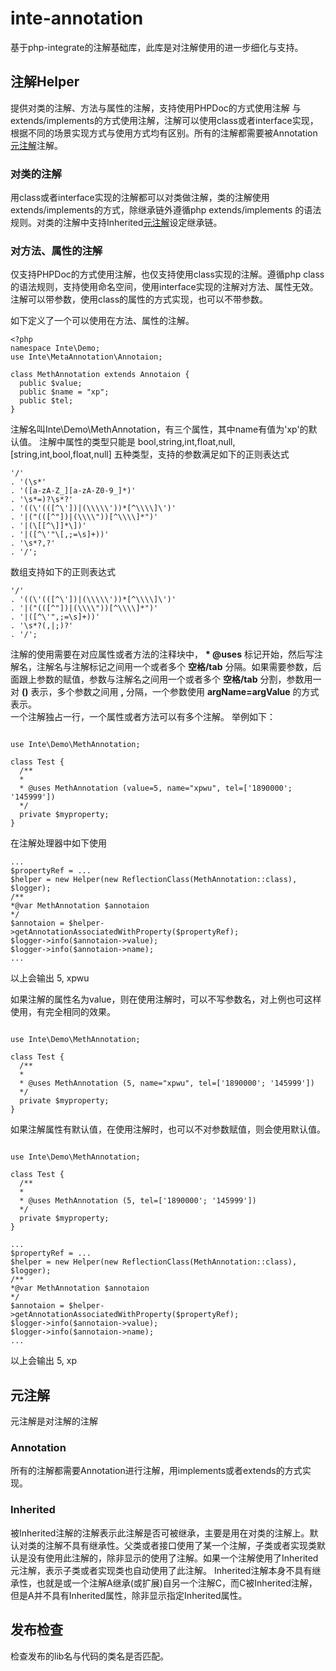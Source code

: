 # inte-annotation
基于php-integrate的注解基础库，此库是对注解使用的进一步细化与支持。

## 注解Helper
提供对类的注解、方法与属性的注解，支持使用PHPDoc的方式使用注解 与 extends/implements的方式使用注解，注解可以使用class或者interface实现，根据不同的场景实现方式与使用方式均有区别。所有的注解都需要被Annotation[元注解](#MetaAnnotation)注解。

### 对类的注解
用class或者interface实现的注解都可以对类做注解，类的注解使用extends/implements的方式，除继承链外遵循php extends/implements 的语法规则。对类的注解中支持Inherited[元注解](#MetaAnnotation)设定继承链。

### 对方法、属性的注解
仅支持PHPDoc的方式使用注解，也仅支持使用class实现的注解。遵循php class 的语法规则，支持使用命名空间，使用interface实现的注解对方法、属性无效。注解可以带参数，使用class的属性的方式实现，也可以不带参数。  
  
如下定义了一个可以使用在方法、属性的注解。

```
<?php
namespace Inte\Demo;
use Inte\MetaAnnotation\Annotaion;

class MethAnnotation extends Annotaion {
  public $value;
  public $name = "xp";
  public $tel;
}
```
注解名叫Inte\Demo\MethAnnotation，有三个属性，其中name有值为'xp'的默认值。
注解中属性的类型只能是 bool,string,int,float,null,[string,int,bool,float,null] 五种类型，支持的参数满足如下的正则表达式  
```
'/'
. '(\s*'
. '([a-zA-Z_][a-zA-Z0-9_]*)'
. '\s*=)?\s*?'
. '((\'(([^\'])|(\\\\\'))*[^\\\\]\')'
. '|("(([^"])|(\\\\"))[^\\\\]*")'
. '|(\[[^\]]*\])'
. '|([^\'"\[,;=\s]+))'
. '\s*?,?'
. '/';

```
数组支持如下的正则表达式  
```
'/'
. '((\'(([^\'])|(\\\\\'))*[^\\\\]\')'
. '|("(([^"])|(\\\\"))[^\\\\]*")'
. '|([^\'",;=\s]+))'
. '\s*?(,|;)?'
. '/';
```

  
注解的使用需要在对应属性或者方法的注释块中， **\* @uses** 标记开始，然后写注解名，注解名与注解标记之间用一个或者多个 **空格/tab** 分隔。如果需要参数，后面跟上参数的赋值，参数与注解名之间用一个或者多个 **空格/tab** 分割，参数用一对 **()** 表示，多个参数之间用 **,** 分隔，一个参数使用 **argName=argValue** 的方式表示。  
一个注解独占一行，一个属性或者方法可以有多个注解。
举例如下：  
   
```

use Inte\Demo\MethAnnotation;

class Test {
  /**
  *
  * @uses MethAnnotation (value=5, name="xpwu", tel=['1890000'; '145999']) 
  */
  private $myproperty;
}
```
  
在注解处理器中如下使用   
   
```
...
$propertyRef = ... 
$helper = new Helper(new ReflectionClass(MethAnnotation::class), $logger);
/**
*@var MethAnnotation $annotaion
*/
$annotaion = $helper->getAnnotationAssociatedWithProperty($propertyRef);
$logger->info($annotaion->value);
$logger->info($annotaion->name);
...

```
  
以上会输出  5, xpwu   
  
如果注解的属性名为value，则在使用注解时，可以不写参数名，对上例也可这样使用，有完全相同的效果。

```

use Inte\Demo\MethAnnotation;

class Test {
  /**
  *
  * @uses MethAnnotation (5, name="xpwu", tel=['1890000'; '145999']) 
  */
  private $myproperty;
}
```
  
如果注解属性有默认值，在使用注解时，也可以不对参数赋值，则会使用默认值。  
```

use Inte\Demo\MethAnnotation;

class Test {
  /**
  *
  * @uses MethAnnotation (5, tel=['1890000'; '145999']) 
  */
  private $myproperty;
}
```

```
...
$propertyRef = ... 
$helper = new Helper(new ReflectionClass(MethAnnotation::class), $logger);
/**
*@var MethAnnotation $annotaion
*/
$annotaion = $helper->getAnnotationAssociatedWithProperty($propertyRef);
$logger->info($annotaion->value);
$logger->info($annotaion->name);
...

```
  
以上会输出  5, xp  
  

## <a name="MetaAnnotation"></a>元注解
元注解是对注解的注解

### Annotation
所有的注解都需要Annotation进行注解，用implements或者extends的方式实现。

### Inherited
被Inherited注解的注解表示此注解是否可被继承，主要是用在对类的注解上。默认对类的注解不具有继承性。父类或者接口使用了某一个注解，子类或者实现类默认是没有使用此注解的，除非显示的使用了注解。如果一个注解使用了Inherited元注解，表示子类或者实现类也自动使用了此注解。
Inherited注解本身不具有继承性，也就是或一个注解A继承(或扩展)自另一个注解C，而C被Inherited注解，但是A并不具有Inherited属性，除非显示指定Inherited属性。


## 发布检查
检查发布的lib名与代码的类名是否匹配。




